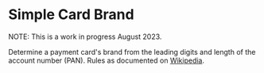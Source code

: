 # Simple Card Brand

NOTE: This is a work in progress August 2023.

Determine a payment card's brand from the leading digits and length of the account number (PAN).
Rules as documented on [Wikipedia](https://en.wikipedia.org/wiki/Payment_card_number).
